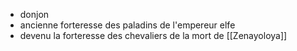
- donjon
- ancienne forteresse des paladins de l'empereur elfe
- devenu la forteresse des chevaliers de la mort de [[Zenayoloya]]